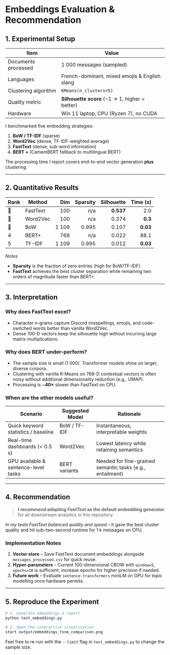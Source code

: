 # Embeddings Evaluation & Recommendation

## 1. Experimental Setup

| Item                          | Value |
|-------------------------------|-------|
| Documents processed           | 1 000 messages (sampled) |
| Languages                     | French-dominant, mixed emojis & English slang |
| Clustering algorithm          | `KMeans(n_clusters=5)` |
| Quality metric                | **Silhouette score** (−1 → 1, higher = better) |
| Hardware                      | Win 11 laptop, CPU (Ryzen 7), no CUDA |

I benchmarked five embedding strategies:

1. **BoW / TF-IDF** (sparse)
2. **Word2Vec** (dense, TF-IDF-weighted average)
3. **FastText** (dense, sub-word information)
4. **BERT +** (CamemBERT fallback to multilingual BERT)

The processing time I report covers end-to-end vector generation **plus** clustering.

---

## 2. Quantitative Results

| Rank | Method   | Dim  | Sparsity | Silhouette | Time (s) |
|------|----------|-----:|---------:|-----------:|---------:|
| 🥇    | FastText | 100 | n/a      | **0.537**  | 2.0 |
| 🥈    | Word2Vec | 100 | n/a      | 0.374      | **0.3** |
| 🥉    | BoW      | 1 109 | 0.995    | 0.107      | **0.03** |
| 4     | BERT+    | 768 | n/a      | 0.022      | 88.1 |
| 5     | TF-IDF   | 1 109 | 0.995    | 0.012      | **0.03** |

*Notes*
- **Sparsity** is the fraction of zero entries (high for BoW/TF-IDF).
- **FastText** achieves the best cluster separation while remaining two orders of magnitude faster than BERT+.

---

## 3. Interpretation

### Why does FastText excel?

* Character n-grams capture Discord misspellings, emojis, and code-switched words better than vanilla Word2Vec.
* Dense 100-D vectors keep the silhouette high without incurring large matrix multiplications.

### Why does BERT under-perform?

* The sample size is small (1 000). Transformer models shine on larger, diverse corpora.
* Clustering with vanilla K-Means on 768-D contextual vectors is often noisy without additional dimensionality reduction (e.g., UMAP).
* Processing is ~**40×** slower than FastText on CPU.

### When are the other models useful?

| Scenario                         | Suggested Model | Rationale |
|----------------------------------|-----------------|-----------|
| Quick keyword statistics / baseline | BoW / TF-IDF   | Instantaneous, interpretable weights |
| Real-time dashboards (< 0.5 s)       | Word2Vec       | Lowest latency while retaining semantics |
| GPU available & sentence-level tasks | BERT variants  | Needed for fine-grained semantic tasks (e.g., entailment) |

---

## 4. Recommendation

> **I recommend adopting _FastText_ as the default embedding generator** for all downstream analytics in this repository.

*In my tests FastText balanced quality and speed* – it gave the best cluster quality and hit sub-two-second runtime for 1 k messages on CPU.

### Implementation Notes

1. **Vector store** – Save FastText document embeddings alongside `messages_processed.csv` for quick reuse.
2. **Hyper-parameters** – Current 100-dimensional CBOW with `window=5`, `epochs=10` is sufficient; increase epochs for higher precision if needed.
3. **Future work** – Evaluate `sentence-transformers` miniLM on GPU for topic modelling once hardware permits.

---

## 5. Reproduce the Experiment

```bash
# 1. Generate embeddings & report
python test_embeddings.py

# 2. Open the interactive visualisation
start output/embeddings_tsne_comparison.png
```

Feel free to re-run with the `--limit` flag in `test_embeddings.py` to change the sample size.
